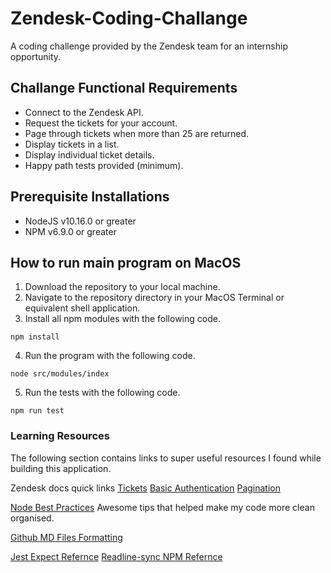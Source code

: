 # Zendesk-Coding-Challange

A coding challenge provided by the Zendesk team for an internship opportunity.

## Challange Functional Requirements

- Connect to the Zendesk API.
- Request the tickets for your account.
- Page through tickets when more than 25 are returned.
- Display tickets in a list.
- Display individual ticket details.
- Happy path tests provided (minimum).

## Prerequisite Installations

- NodeJS v10.16.0 or greater
- NPM v6.9.0 or greater

## How to run main program on MacOS

1. Download the repository to your local machine.
2. Navigate to the repository directory in your MacOS Terminal or equivalent shell application.
3. Install all npm modules with the following code.

```
npm install
```

4. Run the program with the following code.

```
node src/modules/index
```

5. Run the tests with the following code.

```
npm run test
```

### Learning Resources

The following section contains links to super useful resources I found while building this application.

Zendesk docs quick links
[Tickets](https://developer.zendesk.com/rest_api/docs/support/tickets#show-ticket)
[Basic Authentication](https://developer.zendesk.com/rest_api/docs/support/introduction#basic-authentication)
[Pagination](https://developer.zendesk.com/rest_api/docs/support/introduction#pagination)

[Node Best Practices](https://github.com/i0natan/nodebestpractices)
Awesome tips that helped make my code more clean organised.

[Github MD Files Formatting](https://help.github.com/en/articles/basic-writing-and-formatting-syntax)

[Jest Expect Refernce](https://jestjs.io/docs/en/expect.html)
[Readline-sync NPM Refernce](https://www.npmjs.com/package/readline-sync)
